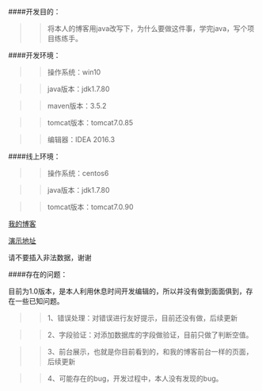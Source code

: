 ####开发目的：

>>将本人的博客用java改写下，为什么要做这件事，学完java，写个项目练练手。

####开发环境：

>>操作系统：win10

>>java版本：jdk1.7.80

>>maven版本：3.5.2

>>tomcat版本：tomcat7.0.85

>>编辑器：IDEA 2016.3

####线上环境：

>>操作系统：centos6

>>java版本：jdk1.7.80

>>tomcat版本：tomcat7.0.90
  
[我的博客](http://www.yang-pig.com/article/54.html)

[演示地址](http://tm.yang-pig.com:8080/ssm_test/)

 请不要插入非法数据，谢谢
  



####存在的问题：

  目前为1.0版本，是本人利用休息时间开发编辑的，所以并没有做到面面俱到，存在一些已知问题。

  >>1、错误处理：对错误进行友好提示，目前还没有做，后续更新

  >> 2、字段验证：对添加数据库的字段做验证，目前只做了判断空值。

  >>3、前台展示，也就是你目前看到的，和我的博客前台一样的页面，后续更新

  >>4、可能存在的bug，开发过程中，本人没有发现的bug。
